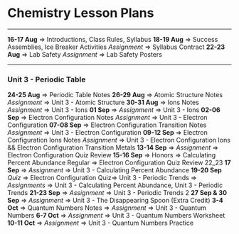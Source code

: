 # Chemistry Lesson Plans

***

**16-17 Aug** => Introductions, Class Rules, Syllabus
**18-19 Aug** => Success Assemblies, Ice Breaker Activities
*Assignment* => Syllabus Contract
**22-23 Aug** => Lab Safety
*Assignment* => Lab Safety Posters

***

### Unit 3 - Periodic Table
**24-25 Aug** => Periodic Table Notes
**26-29 Aug** => Atomic Structure Notes
*Assignment* => Unit 3 - Atomic Structure
**30-31 Aug** => Ions Notes
*Assignment* => Unit 3 - Ions
**01 Sep** => *Assignment* => Unit 3 - Ions
**02-06 Sep** => Electron Configuration Notes
*Assignment* => Unit 3 - Electron Configuration
**07-08 Sep** => Electron Configuration Transition Notes
*Assignment* => Unit 3 - Electron Configuration
**09-12 Sep** => Electron Configuration Ions Notes
*Assignment* => Unit 3 - Electron Configuration Ions && Electron Configuration Transition Metals
**13-14 Sep** => *Assignment* => Electron Configuration Quiz Review
**15-16 Sep** => Honors => Calculating Percent Abundance
Regular => Electron Configuration Quiz Review 22_23
**17 Sep** => *Assignment* => Unit 3 - Calculating Percent Abundance
**19-20 Sep** *Quiz* => Electron Configuration Quiz=> Unit 3 - Periodic Trends => *Assignments* => Unit 3 - Calculating Percent Abundance, Unit 3 - Periodic Trends 
**21-23 Sep** => *Assignment* => Unit 3 - Periodic Trends 2
**27 Sep & 30 Sep** => *Assignment* => Unit 3 - The Disappearing Spoon (Extra Credit)
**3-4 Oct** => Quantum Numbers Notes => *Assignment* => Unit 3 - Quantum Numbers
**6-7 Oct** => *Assignment* => Unit 3 - Quantum Numbers Worksheet
**10-11 Oct** => *Assignment* => Unit 3 - Quantum Numbers Practice